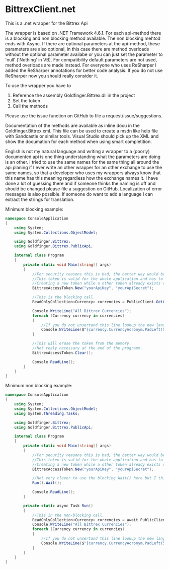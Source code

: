 # BittrexClient.net
This is a .net wrapper for the Bittrex Api

The wrapper is based on .NET Framework 4.6.1. For each api-method there is a blocking and non blocking method available. The non blocking mehtod ends with Async. If there are optional parameters at the api-method, these parameters are also optional, in this case there are method overloads without the optional parameter availabe or you can just set the parameter to 'null' ('Nothing' in VB). For compatibility default parameters are not used, method overloads are made instead.
For everyone who uses ReSharper I added the ReSharper annotations for better code analysis. If you do not use ReSharper now you should really consider it.

To use the wrapper you have to

1. Reference the assembly Goldfinger.Bittrex.dll in the project
2. Set the token
3. Call the methods

Please use the issue function on GitHub to file a request/issue/suggestions.

Documentation of the methods are available as inline docu in the Goldfinger.Bittrex.xml. This file can be used to create a msdn like help file with Sandcastle or similar tools.
Visual Studio should pick up the XML and show the documation for each method when using smart completition.

English is not my natural language and writing a wrapper to a (poorly) documented api is one thing understanding what the parameters are doing is an other.
I tried to use the same names for the same thing all around the api planing if I ever write an other wrapper for an other exchange to use the same names, so that a developer who uses my wrappers always know that this name has this meaning regardless how the exchange names it. I have done a lot of guessing there and if someone thinks the naming is off and should be changed please file a suggestion on GitHub.
Localization of error messages is also possible. If someone do want to add a language I can extract the strings for translation.

Minimum blocking example:
```C#
namespace ConsoleApplication
{
	using System;
	using System.Collections.ObjectModel;

	using Goldfinger.Bittrex;
	using Goldfinger.Bittrex.PublicApi;

	internal class Program
	{
		private static void Main(string[] args)
		{
			//For security reasons this is bad, the better way would be to use the SecureString overload.
			//This token is valid for the whole application and has to be set only once.
			//Creating a new token while a other token already exists will override the existing token.
			BittrexAccessToken.New("yourApiKey", "yourApiSecret");

            //This is the blocking call.
			ReadOnlyCollection<Currency> currencies = PublicClient.GetCurrencies();

			Console.WriteLine("All Bittrex Currencies");
			foreach (Currency currency in currencies)
			{
				//If you do not unsertand this line lookup the new language features of C# on the internet.
				Console.WriteLine($"{currency.CurrencyAcronym.PadLeft(5)}| Name: {currency.CurrencyName}, Type: {currency.CoinType}, Active: {currency.IsActive}, Minimum confirmation: {currency.MinimumConfirmation}, Transaction fee: {currency.TransactionFee:N8}");
			}

			//This will erase the token from the memory.
			//Not realy necessary at the end of the programm.
			BittrexAccessToken.Clear();

			Console.ReadLine();
		}
	}
}
```

Minimum non blocking example:
```C#
namespace ConsoleApplication
{
	using System;
	using System.Collections.ObjectModel;
	using System.Threading.Tasks;

	using Goldfinger.Bittrex;
	using Goldfinger.Bittrex.PublicApi;

	internal class Program
	{
		private static void Main(string[] args)
		{
			//For security reasons this is bad, the better way would be to use the SecureString overload.
			//This token is valid for the whole application and has to be set only once.
			//Creating a new token while a other token already exists will override the existing token.
			BittrexAccessToken.New("yourApiKey", "yourApiSecret");

			//Not very clever to use the blocking Wait() here but I think you get the point.
			Run().Wait();

			Console.ReadLine();
		}

		private static async Task Run()
		{
			//This in the non-blocking call.
			ReadOnlyCollection<Currency> currencies = await PublicClient.GetCurrenciesAsync().ConfigureAwait(false);
			Console.WriteLine("All Bittrex Currencies");
			foreach (Currency currency in currencies)
			{
				//If you do not unsertand this line lookup the new language features of C# on the internet.
				Console.WriteLine($"{currency.CurrencyAcronym.PadLeft(5)}| Name: {currency.CurrencyName}, Type: {currency.CoinType}, Active: {currency.IsActive}, Minimum confirmation: {currency.MinimumConfirmation}, Transaction fee: {currency.TransactionFee:N8}");
			}
		}
	}
}
```
